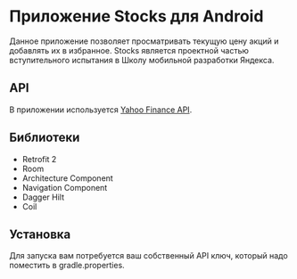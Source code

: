 # Приложение Stocks для Android
Данное приложение позволяет просматривать текущую цену акций и добавлять их в избранное. 
Stocks является проектной частью вступительного испытания в Школу мобильной разработки Яндекса.

## API
В приложении используется [Yahoo Finance API](https://rapidapi.com/apidojo/api/yahoo-finance1). 

## Библиотеки
- Retrofit 2
- Room
- Architecture Component
- Navigation Component
- Dagger Hilt
- Coil

## Установка
Для запуска вам потребуется ваш собственный API ключ, который надо поместить в gradle.properties.
